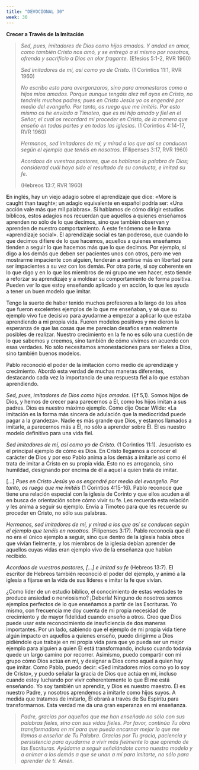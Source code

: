 ```yaml
---
title: "DEVOCIONAL 30"
week: 30
---
```


**Crecer a Través de la Imitación**

> *Sed, pues, imitadores de Dios como hijos amados. Y andad en amor,
> como también Cristo nos amó, y se entregó a sí mismo por nosotros,
> ofrenda y sacrificio a Dios en olor fragante.* (Efesios 5:1-2, RVR
> 1960)
>
> *Sed imitadores de mí, así como yo de Cristo.* (1 Corintios 11:1, RVR
> 1960)
>
> *No escribo esto para avergonzaros, sino para amonestaros como a hijos
> míos amados. Porque aunque tengáis diez mil ayos en Cristo, no
> tendréis muchos padres; pues en Cristo Jesús yo os engendré por medio
> del evangelio. Por tanto, os ruego que me imitéis. Por esto mismo os
> he enviado a Timoteo, que es mi hijo amado y fiel en el Señor, el cual
> os recordará mi proceder en Cristo, de la manera que enseño en todas
> partes y en todas las iglesias.* (1 Corintios 4:14-17, RVR 1960)
>
> *Hermanos, sed imitadores de mí, y mirad a los que así se conducen
> según el ejemplo que tenéis en nosotros.* (Filipenses 3:17, RVR 1960)
>
> *Acordaos de vuestros pastores, que os hablaron la palabra de Dios;
> considerad cuál haya sido el resultado de su conducta, e imitad su
> fe.* 
>
> (Hebreos 13:7, RVR 1960)

**E**n inglés, hay un viejo adagio sobre el aprendizaje que dice: «More
is caught than taught»; un adagio equivalente en español podría ser:
«Una acción vale más que mil palabras». Si hablamos de cómo dirigir
estudios bíblicos, estos adagios nos recuerdan que aquellos a quienes
enseñamos aprenden no sólo de lo que decimos, sino que también observan
y aprenden de nuestro comportamiento. A este fenómeno se le llama
«aprendizaje social». El aprendizaje social es tan poderoso, que cuando
lo que decimos difiere de lo que hacemos, aquellos a quienes enseñamos
tienden a seguir lo que hacemos más que lo que decimos. Por ejemplo, si
digo a los demás que deben ser pacientes unos con otros, pero me ven
mostrarme impaciente con alguien, tenderán a sentirse más en libertad
para ser impacientes a su vez con los demás. Por otra parte, si soy
coherente en lo que digo y en lo que los miembros de mi grupo me ven
hacer, esto tiende a reforzar su aprendizaje y a moldear su
comportamiento de forma positiva. Pueden ver lo que estoy enseñando
aplicado y en acción, lo que les ayuda a tener un buen modelo que
imitar.

Tengo la suerte de haber tenido muchos profesores a lo largo de los años
que fueron excelentes ejemplos de lo que me enseñaban, y sé que su
ejemplo vivo fue decisivo para ayudarme a empezar a aplicar lo que
estaba aprendiendo a mi propia vida. Fueron modelos positivos y me
dieron la esperanza de que las cosas que me parecían desafíos eran
realmente posibles de realizar. Nuestro crecimiento en la fe no es sólo
una cuestión de lo que sabemos y creemos, sino también de cómo vivimos
en acuerdo con esas verdades. No sólo necesitamos amonestaciones para
ser fieles a Dios, sino también buenos modelos.

Pablo reconoció el poder de la imitación como medio de aprendizaje y
crecimiento. Abordó esta verdad de muchas maneras diferentes, destacando
cada vez la importancia de una respuesta fiel a lo que estaban
aprendiendo.

*Sed, pues, imitadores de Dios como hijos amados.* (Ef 5,1). Somos hijos
de Dios, y hemos de crecer para parecernos a Él, como los hijos imitan a
sus padres. Dios es nuestro máximo ejemplo. Como dijo Oscar Wilde: «La
imitación es la forma más sincera de adulación que la mediocridad puede
pagar a la grandeza». Nadie es más grande que Dios, y estamos llamados a
imitarle, a parecernos más a Él, no sólo a aprender sobre Él. Él es
nuestro modelo definitivo para una vida fiel.

*Sed imitadores de mí, así como yo de Cristo.* (1 Corintios 11:1)*.*
Jesucristo es el principal ejemplo de cómo es Dios. En Cristo llegamos a
conocer el carácter de Dios y por eso Pablo anima a los demás a imitarle
así como él trata de imitar a Cristo en su propia vida. Esto no es
arrogancia, sino humildad, designando por encima de él a aquel a quien
trata de imitar.

\[...\] *Pues en Cristo Jesús yo os engendré por medio del evangelio.
Por tanto, os ruego que me imitéis* (1 Corintios 4:15-16)*.* Pablo
reconoce que tiene una relación especial con la iglesia de Corinto y que
ellos acuden a él en busca de orientación sobre cómo vivir su fe. Les
recuerda esta relación y les anima a seguir su ejemplo. Envía a Timoteo
para que les recuerde su proceder en Cristo, no sólo sus palabras.

*Hermanos, sed imitadores de mí, y mirad a los que así se conducen según
el ejemplo que tenéis en nosotros.* (Filipenses 3:17). Pablo reconocía
que él no era el único ejemplo a seguir, sino que dentro de la iglesia
había otros que vivían fielmente, y los miembros de la iglesia debían
aprender de aquellos cuyas vidas eran ejemplo vivo de la enseñanza que
habían recibido.

*Acordaos de vuestros pastores, \[...\] e imitad su fe* (Hebreos 13:7).
El escritor de Hebreos también reconoció el poder del ejemplo, y animó a
la iglesia a fijarse en la vida de sus líderes e imitar la fe que
vivían.

¿Como líder de un estudio bíblico, el conocimiento de estas verdades te
produce ansiedad o nerviosismo? ¡Debería! Ninguno de nosotros somos
ejemplos perfectos de lo que enseñamos a partir de las Escrituras. Yo
mismo, con frecuencia me doy cuenta de mi propia necesidad de
crecimiento y de mayor fidelidad cuando enseño a otros. Creo que Dios
puede usar este reconocimiento de insuficiencia de dos maneras
importantes. Por un lado, sabiendo que el ejemplo de mi propia vida
tiene algún impacto en aquellos a quienes enseño, puedo dirigirme a Dios
pidiéndole que trabaje en mi propia vida para que yo pueda ser un mejor
ejemplo para alguien a quien Él está transformando, incluso cuando
todavía quede un largo camino por recorrer. Asimismo, puedo compartir
con mi grupo cómo Dios actúa en mí, y designar a Dios como aquel a quien
hay que imitar. Como Pablo, puedo decir: «Sed imitadores míos como yo lo
soy de Cristo», y puedo señalar la gracia de Dios que actúa en mí,
incluso cuando estoy luchando por vivir coherentemente lo que Él me está
enseñando. Yo soy también un aprendiz, y Dios es nuestro maestro. Él es
nuestro Padre, y nosotros aprendemos a imitarle como hijos suyos. A
medida que tratamos de imitarlo, Él obrará a través de Su Espíritu para
transformarnos. Esta verdad me da una gran esperanza en mi enseñanza.

> *Padre, gracias por aquellos que me han enseñado no sólo con sus
> palabras fieles, sino con sus vidas fieles. Por favor, continúa Tu
> obra transformadora en mí para que pueda encarnar mejor lo que me
> llamas a enseñar de Tu Palabra. Gracias por Tu gracia, paciencia y
> persistencia para ayudarme a vivir más fielmente lo que aprendo de las
> Escrituras. Ayúdame a seguir señalándote como nuestro modelo y a
> animar a los demás a que se unan a mí para imitarte, no sólo para
> aprender de ti. Amén.*
